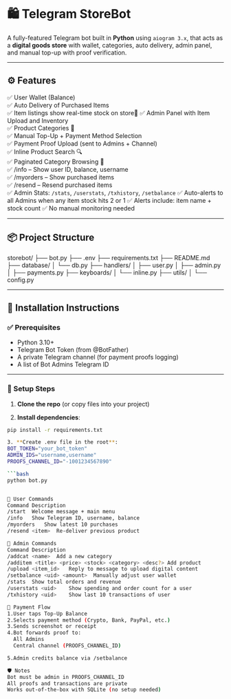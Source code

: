 # 🛍️ Telegram StoreBot

A fully-featured Telegram bot built in **Python** using `aiogram 3.x`, that acts as a **digital goods store** with wallet, categories, auto delivery, admin panel, and manual top-up with proof verification.

---

## ⚙️ Features

✅ User Wallet (Balance)  
✅ Auto Delivery of Purchased Items  
✅ Item listings show real-time stock on store💼
✅ Admin Panel with Item Upload and Inventory  
✅ Product Categories 📂  
✅ Manual Top-Up + Payment Method Selection  
✅ Payment Proof Upload (sent to Admins + Channel)  
✅ Inline Product Search 🔍  
✅ Paginated Category Browsing 🔁  
✅ /info – Show user ID, balance, username  
✅ /myorders – Show purchased items  
✅ /resend – Resend purchased items  
✅ Admin Stats: `/stats`, `/userstats`, `/txhistory`, `/setbalance`
✅ Auto-alerts to all Admins when any item stock hits 2 or 1
✅ Alerts include: item name + stock count
✅ No manual monitoring needed

---

## 📦 Project Structure
storebot/
├── bot.py 
├── .env 
├── requirements.txt 
├── README.md 
├── database/ 
│ └── db.py 
├── handlers/ 
│ ├── user.py 
│ ├── admin.py 
│ ├── payments.py 
├── keyboards/ 
│ └── inline.py 
├── utils/ 
│ └── config.py


---

## 🧰 Installation Instructions

### ✅ Prerequisites

- Python 3.10+  
- Telegram Bot Token (from @BotFather)  
- A private Telegram channel (for payment proofs logging)  
- A list of Bot Admins Telegram ID

---

### 🔧 Setup Steps

1. **Clone the repo** (or copy files into your project)

2. **Install dependencies**:

```bash
pip install -r requirements.txt

3. **Create .env file in the root**:
BOT_TOKEN="your_bot_token"
ADMIN_IDS="username,username"
PROOFS_CHANNEL_ID="-1001234567890"

```bash
python bot.py


💬 User Commands
Command	Description
/start	Welcome message + main menu
/info	Show Telegram ID, username, balance
/myorders	Show latest 10 purchases
/resend <item>	Re-deliver previous product

🔐 Admin Commands
Command	Description
/addcat <name>	Add a new category
/additem <title> <price> <stock> <category> <desc?>	Add product
/upload <item_id>	Reply to message to upload digital content
/setbalance <uid> <amount>	Manually adjust user wallet
/stats	Show total orders and revenue
/userstats <uid>	Show spending and order count for a user
/txhistory <uid>	Show last 10 transactions of user

📩 Payment Flow
1.User taps Top-Up Balance
2.Selects payment method (Crypto, Bank, PayPal, etc.)
3.Sends screenshot or receipt
4.Bot forwards proof to:
  All Admins
  Central channel (PROOFS_CHANNEL_ID)

5.Admin credits balance via /setbalance

🛡️ Notes
Bot must be admin in PROOFS_CHANNEL_ID
All proofs and transactions are private
Works out-of-the-box with SQLite (no setup needed)


